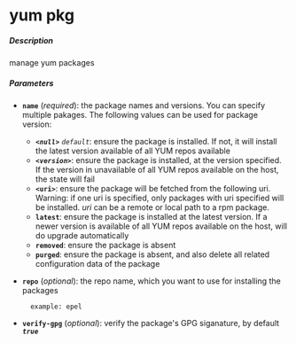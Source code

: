 # yum pkg


##### Description
manage yum packages

##### Parameters

*	**`name`** (*required*): the package names and versions. You can specify multiple pakages. The following values can be used for package version:
	- ***`<null>`*** *`default`*: ensure the package is installed. If not, it will install the latest version available of all YUM repos available
	- ***`<version>`***: ensure the package is installed, at the version specified. If the version in unavailable of all YUM repos available on the host, the state will fail
	- **`<uri>`**: ensure the package will be fetched from the following uri. Warning: if one uri is specified, only packages with uri specified will be installed. *uri* can be a remote or local path to a rpm package.
	- **`latest`**: ensure the package is installed at the latest version. If a newer version is available of all YUM repos available on the host, will do upgrade automatically
	- **`removed`**: ensure the package is absent
	- **`purged`**: ensure the package is absent, and also delete all related configuration data of the package

* **`repo`** (*optional*): the repo name, which you want to use for installing the packages

		example: epel

* **`verify-gpg`** (*optional*): verify the package's GPG siganature, by default ***`true`***
				